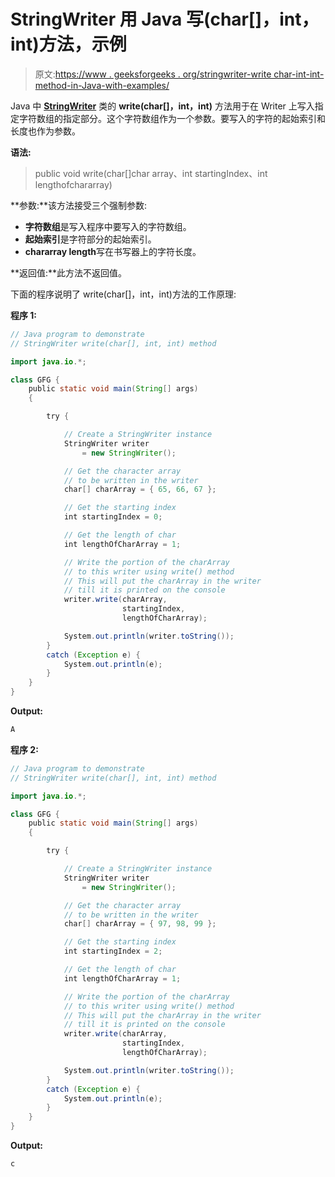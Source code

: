 # StringWriter 用 Java 写(char[]，int，int)方法，示例

> 原文:[https://www . geeksforgeeks . org/stringwriter-write char-int-int-method-in-Java-with-examples/](https://www.geeksforgeeks.org/stringwriter-writechar-int-int-method-in-java-with-examples/)

Java 中 **[StringWriter](https://www.geeksforgeeks.org/java-io-stringwriter-class-in-java/)** 类的 **write(char[]，int，int)** 方法用于在 Writer 上写入指定字符数组的指定部分。这个字符数组作为一个参数。要写入的字符的起始索引和长度也作为参数。

**语法:**

> public void write(char[]char array、int startingIndex、int lengthofchararray)

**参数:**该方法接受三个强制参数:

*   **字符数组**是写入程序中要写入的字符数组。
*   **起始索引**是字符部分的起始索引。
*   **chararray length**写在书写器上的字符长度。

**返回值:**此方法不返回值。

下面的程序说明了 write(char[]，int，int)方法的工作原理:

**程序 1:**

```java
// Java program to demonstrate
// StringWriter write(char[], int, int) method

import java.io.*;

class GFG {
    public static void main(String[] args)
    {

        try {

            // Create a StringWriter instance
            StringWriter writer
                = new StringWriter();

            // Get the character array
            // to be written in the writer
            char[] charArray = { 65, 66, 67 };

            // Get the starting index
            int startingIndex = 0;

            // Get the length of char
            int lengthOfCharArray = 1;

            // Write the portion of the charArray
            // to this writer using write() method
            // This will put the charArray in the writer
            // till it is printed on the console
            writer.write(charArray,
                         startingIndex,
                         lengthOfCharArray);

            System.out.println(writer.toString());
        }
        catch (Exception e) {
            System.out.println(e);
        }
    }
}
```

**Output:**

```java
A

```

**程序 2:**

```java
// Java program to demonstrate
// StringWriter write(char[], int, int) method

import java.io.*;

class GFG {
    public static void main(String[] args)
    {

        try {

            // Create a StringWriter instance
            StringWriter writer
                = new StringWriter();

            // Get the character array
            // to be written in the writer
            char[] charArray = { 97, 98, 99 };

            // Get the starting index
            int startingIndex = 2;

            // Get the length of char
            int lengthOfCharArray = 1;

            // Write the portion of the charArray
            // to this writer using write() method
            // This will put the charArray in the writer
            // till it is printed on the console
            writer.write(charArray,
                         startingIndex,
                         lengthOfCharArray);

            System.out.println(writer.toString());
        }
        catch (Exception e) {
            System.out.println(e);
        }
    }
}
```

**Output:**

```java
c

```